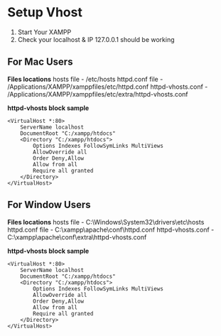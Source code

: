 # Setup Vhost

1. Start Your XAMPP
2. Check your localhost & IP 127.0.0.1 should be working 


## For Mac Users

**Files locations**
hosts file - /etc/hosts
httpd.conf file - /Applications/XAMPP/xamppfiles/etc/httpd.conf
httpd-vhosts.conf - /Applications/XAMPP/xamppfiles/etc/extra/httpd-vhosts.conf

**httpd-vhosts block sample**
```
<VirtualHost *:80>
    ServerName localhost 
    DocumentRoot "C:/xampp/htdocs"  
    <Directory "C:/xampp/htdocs">  
        Options Indexes FollowSymLinks MultiViews
        AllowOverride all
        Order Deny,Allow
        Allow from all
        Require all granted
    </Directory>
</VirtualHost>
```

## For Window Users

**Files locations**
hosts file - C:\Windows\System32\drivers\etc\hosts
httpd.conf file - C:\xampp\apache\conf\httpd.conf
httpd-vhosts.conf - C:\xampp\apache\conf\extra\httpd-vhosts.conf

**httpd-vhosts block sample**
```
<VirtualHost *:80>
    ServerName localhost 
    DocumentRoot "C:/xampp/htdocs" 
    <Directory "C:/xampp/htdocs"> 
        Options Indexes FollowSymLinks MultiViews
        AllowOverride all
        Order Deny,Allow
        Allow from all
        Require all granted
    </Directory>
</VirtualHost>
```



